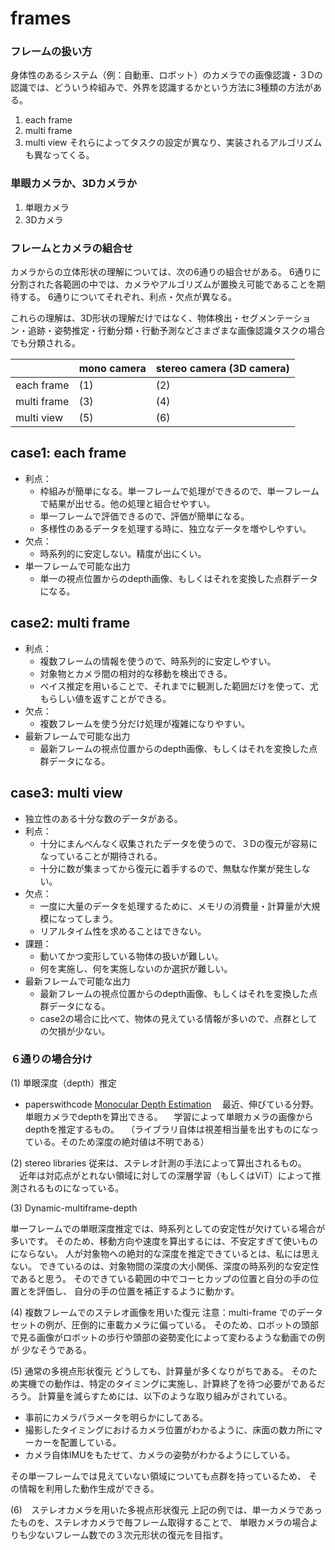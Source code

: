 # frames
### フレームの扱い方
身体性のあるシステム（例：自動車、ロボット）のカメラでの画像認識・３Dの認識では、どういう枠組みで、外界を認識するかという方法に3種類の方法がある。

1. each frame
2. multi frame
3. multi view
それらによってタスクの設定が異なり、実装されるアルゴリズムも異なってくる。

### 単眼カメラか、3Dカメラか
1. 単眼カメラ
2. 3Dカメラ

### フレームとカメラの組合せ

カメラからの立体形状の理解については、次の6通りの組合せがある。 
6通りに分割された各範囲の中では、カメラやアルゴリズムが置換え可能であることを期待する。
6通りについてそれぞれ、利点・欠点が異なる。

これらの理解は、3D形状の理解だけではなく、物体検出・セグメンテーション・追跡・姿勢推定・行動分類・行動予測などさまざまな画像認識タスクの場合でも分類される。

| |mono camera | stereo camera (3D camera) |
|---|----|---------------------------|
| each frame | (1) | (2)                       |
| multi frame | (3) | (4)                       |
| multi view | (5) | (6)                       |


## case1: each frame
- 利点：
    - 枠組みが簡単になる。単一フレームで処理ができるので、単一フレームで結果が出せる。他の処理と組合せやすい。
    - 単一フレームで評価できるので、評価が簡単になる。
    - 多様性のあるデータを処理する時に、独立なデータを増やしやすい。
- 欠点：
    - 時系列的に安定しない。精度が出にくい。 
- 単一フレームで可能な出力
  - 単一の視点位置からのdepth画像、もしくはそれを変換した点群データになる。
## case2: multi frame
- 利点：
    - 複数フレームの情報を使うので、時系列的に安定しやすい。
    - 対象物とカメラ間の相対的な移動を検出できる。
    - ベイス推定を用いることで、それまでに観測した範囲だけを使って、尤もらしい値を返すことができる。
- 欠点：
    - 複数フレームを使う分だけ処理が複雑になりやすい。 
- 最新フレームで可能な出力
  - 最新フレームの視点位置からのdepth画像、もしくはそれを変換した点群データになる。
## case3: multi view
- 独立性のある十分な数のデータがある。
- 利点：
    - 十分にまんべんなく収集されたデータを使うので、３Dの復元が容易になっていることが期待される。
    - 十分に数が集まってから復元に着手するので、無駄な作業が発生しない。
- 欠点：
    - 一度に大量のデータを処理するために、メモリの消費量・計算量が大規模になってしまう。
    - リアルタイム性を求めることはできない。
- 課題：
  - 動いてかつ変形している物体の扱いが難しい。
  - 何を実施し、何を実施しないのか選択が難しい。
- 最新フレームで可能な出力
  - 最新フレームの視点位置からのdepth画像、もしくはそれを変換した点群データになる。
  - case2の場合に比べて、物体の見えている情報が多いので、点群としての欠損が少ない。


### ６通りの場合分け

(1) 単眼深度（depth）推定
- paperswithcode [Monocular Depth Estimation](https://paperswithcode.com/task/monocular-depth-estimation)
　最近、伸びている分野。単眼カメラでdepthを算出できる。
　学習によって単眼カメラの画像からdepthを推定するもの。
　（ライブラリ自体は視差相当量を出すものになっている。そのため深度の絶対値は不明である）

(2) stereo libraries
  従来は、ステレオ計測の手法によって算出されるもの。
　近年は対応点がとれない領域に対しての深層学習（もしくはViT）によって推測されるものになっている。

(3) Dynamic-multiframe-depth

単一フレームでの単眼深度推定では、時系列としての安定性が欠けている場合が多いです。
そのため、移動方向や速度を算出するには、不安定すぎて使いものにならない。
人が対象物への絶対的な深度を推定できているとは、私には思えない。
できているのは、対象物間の深度の大小関係、深度の時系列的な安定性であると思う。
そのできている範囲の中でコーヒカップの位置と自分の手の位置とを評価し、
自分の手の位置を補正するように動かす。


(4) 複数フレームでのステレオ画像を用いた復元
注意：multi-frame でのデータセットの例が、圧倒的に車載カメラに偏っている。
そのため、ロボットの頭部で見る画像がロボットの歩行や頭部の姿勢変化によって変わるような動画での例が
少なそうである。

(5) 通常の多視点形状復元
どうしても、計算量が多くなりがちである。
そのため実機での動作は、特定のタイミングに実施し、計算終了を待つ必要がであるだろう。
計算量を減らすためには、以下のような取り組みがされている。
- 事前にカメラパラメータを明らかにしてある。
- 撮影したタイミングにおけるカメラ位置がわかるように、床面の数カ所にマーカーを配置している。
- カメラ自体IMUをもたせて、カメラの姿勢がわかるようにしている。

その単一フレームでは見えていない領域についても点群を持っているため、
その情報を利用した動作生成ができる。

(6)　ステレオカメラを用いた多視点形状復元
上記の例では、単一カメラであったものを、ステレオカメラで毎フレーム取得することで、
単眼カメラの場合よりも少ないフレーム数での３次元形状の復元を目指す。
